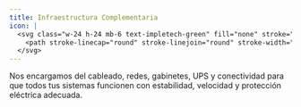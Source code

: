 ```yaml
---
title: Infraestructura Complementaria
icon: |
  <svg class="w-24 h-24 mb-6 text-impletech-green" fill="none" stroke="currentColor" viewBox="0 0 24 24" xmlns="http://www.w3.org/2000/svg">
    <path stroke-linecap="round" stroke-linejoin="round" stroke-width="1.5" d="M9 17v-2m3 2v-4m3 2v-2m-8-10H5a2 2 0 00-2 2v10a2 2 0 002 2h14a2 2 0 002-2V7a2 2 0 00-2-2h-2M8 7h.01M12 7h.01M16 7h.01M21 12h-6"></path>
  </svg>
---
```

Nos encargamos del cableado, redes, gabinetes, UPS y conectividad para que todos tus sistemas funcionen con estabilidad, velocidad y protección eléctrica adecuada.